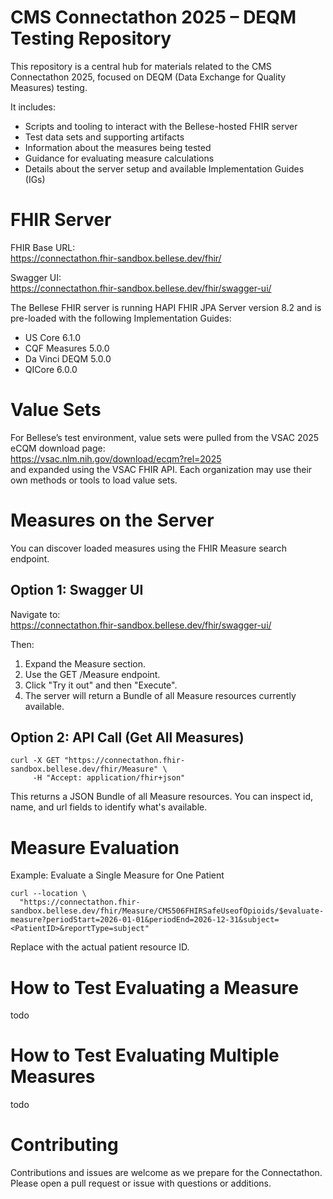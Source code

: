 # CMS Connectathon 2025 – DEQM Testing Repository

This repository is a central hub for materials related to the CMS Connectathon 2025, focused on DEQM (Data Exchange for Quality Measures) testing.

It includes:

- Scripts and tooling to interact with the Bellese-hosted FHIR server  
- Test data sets and supporting artifacts  
- Information about the measures being tested  
- Guidance for evaluating measure calculations  
- Details about the server setup and available Implementation Guides (IGs)

# FHIR Server

FHIR Base URL:  
https://connectathon.fhir-sandbox.bellese.dev/fhir/

Swagger UI:  
https://connectathon.fhir-sandbox.bellese.dev/fhir/swagger-ui/

The Bellese FHIR server is running HAPI FHIR JPA Server version 8.2 and is pre-loaded with the following Implementation Guides:

- US Core 6.1.0  
- CQF Measures 5.0.0  
- Da Vinci DEQM 5.0.0  
- QICore 6.0.0  

# Value Sets

For Bellese’s test environment, value sets were pulled from the VSAC 2025 eCQM download page:  
https://vsac.nlm.nih.gov/download/ecqm?rel=2025  
and expanded using the VSAC FHIR API. Each organization may use their own methods or tools to load value sets.

# Measures on the Server

You can discover loaded measures using the FHIR Measure search endpoint.

## Option 1: Swagger UI

Navigate to:  
https://connectathon.fhir-sandbox.bellese.dev/fhir/swagger-ui/

Then:  
1. Expand the Measure section.  
2. Use the GET /Measure endpoint.  
3. Click "Try it out" and then "Execute".  
4. The server will return a Bundle of all Measure resources currently available.

## Option 2: API Call (Get All Measures)

```
curl -X GET "https://connectathon.fhir-sandbox.bellese.dev/fhir/Measure" \
     -H "Accept: application/fhir+json"
```

This returns a JSON Bundle of all Measure resources. You can inspect id, name, and url fields to identify what's available.

# Measure Evaluation

Example: Evaluate a Single Measure for One Patient

```
curl --location \
  "https://connectathon.fhir-sandbox.bellese.dev/fhir/Measure/CMS506FHIRSafeUseofOpioids/$evaluate-measure?periodStart=2026-01-01&periodEnd=2026-12-31&subject=<PatientID>&reportType=subject"
```

Replace <PatientID> with the actual patient resource ID.

# How to Test Evaluating a Measure

todo

# How to Test Evaluating Multiple Measures

todo

# Contributing

Contributions and issues are welcome as we prepare for the Connectathon. Please open a pull request or issue with questions or additions.